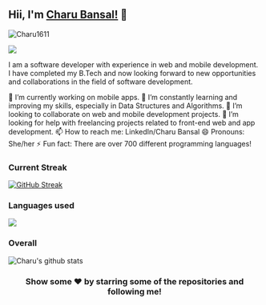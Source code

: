 ## Hii, I'm [Charu Bansal!](https://www.linkedin.com/in/charu-bansal1/) 👋
<p align="left"> <img src="https://komarev.com/ghpvc/?username=Charu1611&label=Views&color=blue&style=plastic" alt="Charu1611" /> </p>
<p align="left">
<a href=""><img src="https://readme-typing-svg.herokuapp.com?color=170D92&lines=Software+Developer;Experienced+in+Web+and+Mobile+Development;Proficient+in+C%2B%2B%2C+DSA%2C+OOPs%2C+MySQL.&height=45"></a>
</p>

I am a software developer with experience in web and mobile development. I have completed my B.Tech and now looking forward to new opportunities and collaborations in the field of software development.

🔭 I’m currently working on mobile apps.
🌱 I’m constantly learning and improving my skills, especially in Data Structures and Algorithms.
👯 I’m looking to collaborate on web and mobile development projects.
🤔 I’m looking for help with freelancing projects related to front-end web and app development.
📫 How to reach me: LinkedIn/Charu Bansal
😄 Pronouns: She/her
⚡ Fun fact: There are over 700 different programming languages!
### Current Streak
[![GitHub Streak](http://github-readme-streak-stats.herokuapp.com?user=Charu1611&theme=blue-green&hide_border=true&currStreakNum=DD2727)](https://git.io/streak-stats)
### Languages used
![](https://github-readme-stats.vercel.app/api/top-langs/?username=Charu1611)

### Overall
![Charu's github stats](https://github-readme-stats.vercel.app/api?username=Charu1611)

<div align="center">

### Show some ❤️ by starring some of the repositories and following me!

</div>
